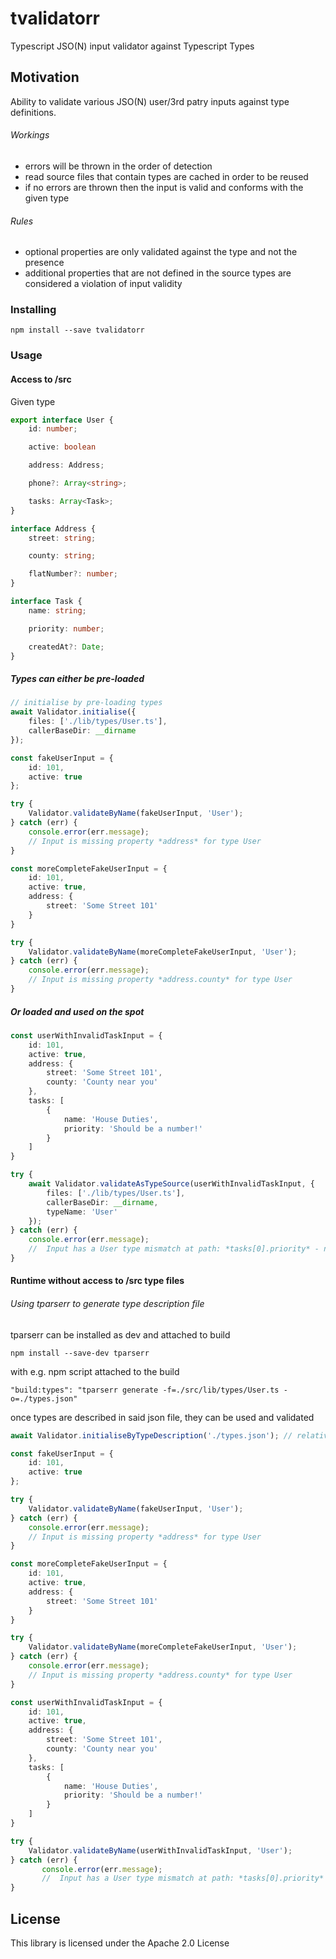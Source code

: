 # tvalidatorr

Typescript JSO(N) input validator against Typescript Types

## Motivation

Ability to validate various JSO(N) user/3rd patry inputs against type definitions.   

###### Workings
- errors will be thrown in the order of detection
- read source files that contain types are cached in order to be reused
- if no errors are thrown then the input is valid and conforms with the given type
###### Rules
- optional properties are only validated against the type and not the presence
- additional properties that are not defined in the source types are considered a violation of input validity


### Installing

```
npm install --save tvalidatorr
```

### Usage

#### Access to /src
Given type
``` typescript
export interface User {
    id: number;

    active: boolean

    address: Address;

    phone?: Array<string>;

    tasks: Array<Task>;
}

interface Address {
    street: string;

    county: string;

    flatNumber?: number;
}

interface Task {
    name: string;

    priority: number;

    createdAt?: Date;
}
```

##### Types can either be pre-loaded

```typescript
// initialise by pre-loading types
await Validator.initialise({
    files: ['./lib/types/User.ts'],
    callerBaseDir: __dirname
});

const fakeUserInput = {
    id: 101,
    active: true
};

try {
    Validator.validateByName(fakeUserInput, 'User');
} catch (err) {
    console.error(err.message);
    // Input is missing property *address* for type User
}

const moreCompleteFakeUserInput = {
    id: 101,
    active: true,
    address: {
        street: 'Some Street 101'
    }
}

try {
    Validator.validateByName(moreCompleteFakeUserInput, 'User');
} catch (err) {
    console.error(err.message);
    // Input is missing property *address.county* for type User
}
```
##### Or loaded and used on the spot
```typescript
const userWithInvalidTaskInput = {
    id: 101,
    active: true,
    address: {
        street: 'Some Street 101',
        county: 'County near you'
    },
    tasks: [
        {
            name: 'House Duties',
            priority: 'Should be a number!'
        }
    ]
}

try {
    await Validator.validateAsTypeSource(userWithInvalidTaskInput, {
        files: ['./lib/types/User.ts'],
        callerBaseDir: __dirname,
        typeName: 'User'
    });
} catch (err) {
    console.error(err.message);
    //  Input has a User type mismatch at path: *tasks[0].priority* - number type expected
}
```

#### Runtime without access to /src type files

###### Using tparserr to generate type description file

tparserr can be installed as dev and attached to build
```
npm install --save-dev tparserr
```
with e.g. npm script attached to the build
```
"build:types": "tparserr generate -f=./src/lib/types/User.ts -o=./types.json"
```
once types are described in said json file, they can be used and validated
```typescript
await Validator.initialiseByTypeDescription('./types.json'); // relative type paths are resolved against process.cwd()

const fakeUserInput = {
    id: 101,
    active: true
};

try {
    Validator.validateByName(fakeUserInput, 'User');
} catch (err) {
    console.error(err.message);
    // Input is missing property *address* for type User
}

const moreCompleteFakeUserInput = {
    id: 101,
    active: true,
    address: {
        street: 'Some Street 101'
    }
}

try {
    Validator.validateByName(moreCompleteFakeUserInput, 'User');
} catch (err) {
    console.error(err.message);
    // Input is missing property *address.county* for type User
}

const userWithInvalidTaskInput = {
    id: 101,
    active: true,
    address: {
        street: 'Some Street 101',
        county: 'County near you'
    },
    tasks: [
        {
            name: 'House Duties',
            priority: 'Should be a number!'
        }
    ]
}

try {
    Validator.validateByName(userWithInvalidTaskInput, 'User');
} catch (err) {
       console.error(err.message);
       //  Input has a User type mismatch at path: *tasks[0].priority* - number type expected
}
```


## License
This library is licensed under the Apache 2.0 License

